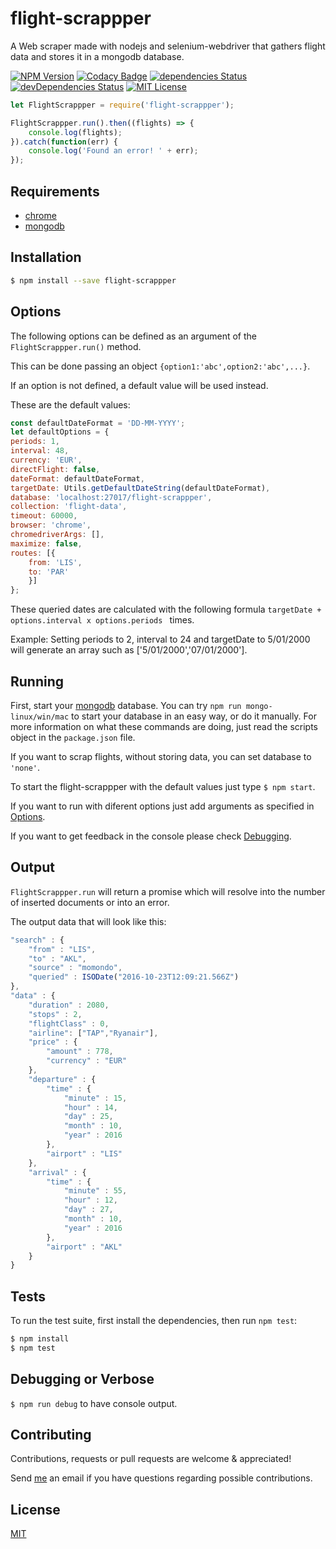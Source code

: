 # flight-scrappper

A Web scraper made with nodejs and selenium-webdriver that gathers flight data and stores it in a mongodb database.


[![NPM Version][npm-image]][npm-url]
[![Codacy Badge](https://api.codacy.com/project/badge/Grade/e0ff0ec2a3484cd0b823933578987cf4)](https://www.codacy.com/app/tiagobertolo/flight-scrappper?utm_source=github.com&amp;utm_medium=referral&amp;utm_content=bertolo1988/flight-scrappper&amp;utm_campaign=Badge_Grade)
[![dependencies Status](https://david-dm.org/bertolo1988/flight-scrappper/status.svg)](https://david-dm.org/bertolo1988/flight-scrappper)
[![devDependencies Status](https://david-dm.org/bertolo1988/flight-scrappper/dev-status.svg)](https://david-dm.org/bertolo1988/flight-scrappper?type=dev)
[![MIT License][license-image]][license-url]


```js
let FlightScrappper = require('flight-scrappper');

FlightScrappper.run().then((flights) => {
    console.log(flights);
}).catch(function(err) {
    console.log('Found an error! ' + err);
});
```


## Requirements

 - [chrome](https://www.google.com/chrome/browser/desktop/index.html)
 - [mongodb](https://www.mongodb.com/)


## Installation

```bash
$ npm install --save flight-scrappper
```


## Options

The following options can be defined as an argument of the `FlightScrappper.run()` method.

This can be done passing an object `{option1:'abc',option2:'abc',...}`.

If an option is not defined, a default value will be used instead.

These are the default values:
    
```js
const defaultDateFormat = 'DD-MM-YYYY';
let defaultOptions = {
periods: 1,
interval: 48,
currency: 'EUR',
directFlight: false,
dateFormat: defaultDateFormat,
targetDate: Utils.getDefaultDateString(defaultDateFormat),
database: 'localhost:27017/flight-scrappper',
collection: 'flight-data',
timeout: 60000,
browser: 'chrome',
chromedriverArgs: [],
maximize: false,
routes: [{
    from: 'LIS',
    to: 'PAR'
    }]
};
```

These queried dates are calculated with the following formula `targetDate + options.interval x options.periods ` times.
 
Example: Setting periods to 2, interval to 24 and targetDate to 5/01/2000 will generate an array  such as ['5/01/2000','07/01/2000'].


## Running

First, start your [mongodb](https://www.mongodb.com/) database. You can try `npm run mongo-linux/win/mac` to start your database in an easy way, or do it manually. For more information on what these commands are doing, just read the scripts object in the `package.json` file.

If you want to scrap flights, without storing data, you can set database to `'none'`.

To start the flight-scrappper with the default values just type `$ npm start`.

If you want to run with diferent options just add arguments as specified in [Options](#options).

If you want to get feedback in the console please check  [Debugging](#debugging).


## Output

`FlightScrappper.run` will return a promise which will resolve into the number of inserted documents or into an error.

The output data that will look like this:

```js
"search" : {
    "from" : "LIS",
    "to" : "AKL",
    "source" : "momondo",
    "queried" : ISODate("2016-10-23T12:09:21.566Z")
},
"data" : {
    "duration" : 2080,
    "stops" : 2,
    "flightClass" : 0,
    "airline": ["TAP","Ryanair"],
    "price" : {
        "amount" : 778,
        "currency" : "EUR"
    },
    "departure" : {
        "time" : {
            "minute" : 15,
            "hour" : 14,
            "day" : 25,
            "month" : 10,
            "year" : 2016
        },
        "airport" : "LIS"
    },
    "arrival" : {
        "time" : {
            "minute" : 55,
            "hour" : 12,
            "day" : 27,
            "month" : 10,
            "year" : 2016
        },
        "airport" : "AKL"
    }
}
```


## Tests

  To run the test suite, first install the dependencies, then run `npm test`:

```bash
$ npm install
$ npm test
```


## Debugging or Verbose

`$ npm run debug` to have console output.


## Contributing

Contributions, requests or pull requests are welcome & appreciated!

Send [me](https://github.com/bertolo1988/) an email if you have questions regarding possible contributions.


## License

  [MIT](LICENSE)

[npm-image]: https://img.shields.io/npm/v/flight-scrappper.svg
[npm-url]: https://www.npmjs.com/package/flight-scrappper
[license-image]: http://img.shields.io/badge/license-MIT-blue.svg?style=flat
[license-url]: LICENSE